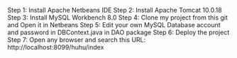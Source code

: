 Step 1: Install Apache Netbeans IDE
Step 2: Install Apache Tomcat 10.0.18
Step 3: Install MySQL Workbench 8.0
Step 4: Clone my project from this git and Open it in Netbeans
Step 5: Edit your own MySQL Database account and password in DBContext.java in DAO package
Step 6: Deploy the project
Step 7: Open any browser and search this URL: http://localhost:8099/huhu/index
